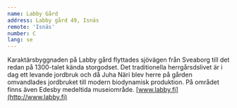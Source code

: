 ```yaml
---
name: Labby Gård
address: Labby gård 49, Isnäs
remote: 'Isnäs'
number: C
lang: se
---
```

Karaktärsbyggnaden på Labby gård flyttades sjövägen från Sveaborg till det redan på 1300-talet kända storgodset. Det traditionella herrgårsdslivet är i dag ett levande jordbruk och då Juha Näri blev herre på gården omvandlades jordbruket till modern biodynamisk produktion. På området finns även Edesby medeltida museiområde. [www.labby.fi](http://www.labby.fi)